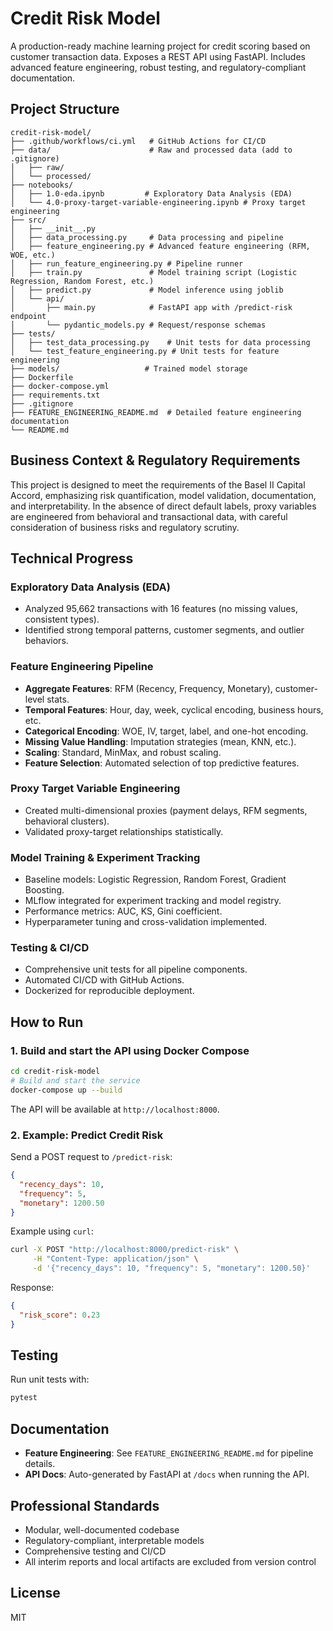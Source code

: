 # Credit Risk Model

A production-ready machine learning project for credit scoring based on customer transaction data. Exposes a REST API using FastAPI. Includes advanced feature engineering, robust testing, and regulatory-compliant documentation.

## Project Structure

```
credit-risk-model/
├── .github/workflows/ci.yml   # GitHub Actions for CI/CD
├── data/                      # Raw and processed data (add to .gitignore)
│   ├── raw/
│   └── processed/
├── notebooks/
│   ├── 1.0-eda.ipynb         # Exploratory Data Analysis (EDA)
│   └── 4.0-proxy-target-variable-engineering.ipynb # Proxy target engineering
├── src/
│   ├── __init__.py
│   ├── data_processing.py     # Data processing and pipeline
│   ├── feature_engineering.py # Advanced feature engineering (RFM, WOE, etc.)
│   ├── run_feature_engineering.py # Pipeline runner
│   ├── train.py               # Model training script (Logistic Regression, Random Forest, etc.)
│   ├── predict.py             # Model inference using joblib
│   └── api/
│       ├── main.py            # FastAPI app with /predict-risk endpoint
│       └── pydantic_models.py # Request/response schemas
├── tests/
│   ├── test_data_processing.py    # Unit tests for data processing
│   └── test_feature_engineering.py # Unit tests for feature engineering
├── models/                   # Trained model storage
├── Dockerfile
├── docker-compose.yml
├── requirements.txt
├── .gitignore
├── FEATURE_ENGINEERING_README.md  # Detailed feature engineering documentation
└── README.md
```

## Business Context & Regulatory Requirements

This project is designed to meet the requirements of the Basel II Capital Accord, emphasizing risk quantification, model validation, documentation, and interpretability. In the absence of direct default labels, proxy variables are engineered from behavioral and transactional data, with careful consideration of business risks and regulatory scrutiny.

## Technical Progress

### Exploratory Data Analysis (EDA)
- Analyzed 95,662 transactions with 16 features (no missing values, consistent types).
- Identified strong temporal patterns, customer segments, and outlier behaviors.

### Feature Engineering Pipeline
- **Aggregate Features**: RFM (Recency, Frequency, Monetary), customer-level stats.
- **Temporal Features**: Hour, day, week, cyclical encoding, business hours, etc.
- **Categorical Encoding**: WOE, IV, target, label, and one-hot encoding.
- **Missing Value Handling**: Imputation strategies (mean, KNN, etc.).
- **Scaling**: Standard, MinMax, and robust scaling.
- **Feature Selection**: Automated selection of top predictive features.

### Proxy Target Variable Engineering
- Created multi-dimensional proxies (payment delays, RFM segments, behavioral clusters).
- Validated proxy-target relationships statistically.

### Model Training & Experiment Tracking
- Baseline models: Logistic Regression, Random Forest, Gradient Boosting.
- MLflow integrated for experiment tracking and model registry.
- Performance metrics: AUC, KS, Gini coefficient.
- Hyperparameter tuning and cross-validation implemented.

### Testing & CI/CD
- Comprehensive unit tests for all pipeline components.
- Automated CI/CD with GitHub Actions.
- Dockerized for reproducible deployment.

## How to Run

### 1. Build and start the API using Docker Compose

```bash
cd credit-risk-model
# Build and start the service
docker-compose up --build
```

The API will be available at `http://localhost:8000`.

### 2. Example: Predict Credit Risk

Send a POST request to `/predict-risk`:

```json
{
  "recency_days": 10,
  "frequency": 5,
  "monetary": 1200.50
}
```

Example using `curl`:

```bash
curl -X POST "http://localhost:8000/predict-risk" \
     -H "Content-Type: application/json" \
     -d '{"recency_days": 10, "frequency": 5, "monetary": 1200.50}'
```

Response:
```json
{
  "risk_score": 0.23
}
```

## Testing

Run unit tests with:
```bash
pytest
```

## Documentation
- **Feature Engineering**: See `FEATURE_ENGINEERING_README.md` for pipeline details.
- **API Docs**: Auto-generated by FastAPI at `/docs` when running the API.

## Professional Standards
- Modular, well-documented codebase
- Regulatory-compliant, interpretable models
- Comprehensive testing and CI/CD
- All interim reports and local artifacts are excluded from version control

## License
MIT 